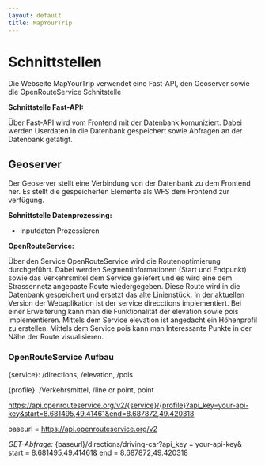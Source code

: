 ```yaml
---
layout: default
title: MapYourTrip
---
```



# Schnittstellen

Die Webseite MapYourTrip verwendet eine Fast-API, den Geoserver sowie die OpenRouteService Schnitstelle

**Schnittstelle Fast-API:**

Über Fast-API wird vom Frontend mit der Datenbank komuniziert. Dabei werden Userdaten in die Datenbank gespeichert sowie Abfragen an der Datenbank getätigt.

## Geoserver

Der Geoserver stellt eine Verbindung von der Datenbank zu dem Frontend her. Es stellt die gespeicherten Elemente als WFS dem Frontend zur verfügung.

**Schnittstelle Datenprozessing:**

- Inputdaten Prozessieren

**OpenRouteService:**

Über den Service OpenRouteService wird die Routenoptimierung durchgeführt. Dabei werden Segmentinformationen (Start und Endpunkt) sowie das Verkehrsmitel dem Service geliefert und es wird eine dem Strassennetz angepaste Route wiedergegeben. Diese Route wird in die Datenbank gespeichert und ersetzt das alte Linienstück.
In der aktuellen Version der Webaplikation ist der service direcctions implementiert. Bei einer Erweiterung kann man die Funktionalität der elevation sowie pois implementieren. Mittels dem Service elevation ist angedacht ein Höhenprofil zu erstellen. Mittels dem Service pois kann man Interessante Punkte in der Nähe der Route visualisieren.

### OpenRouteService Aufbau

{service}: /directions, /elevation, /pois

{profile}: /Verkehrsmittel, /line or point, point

https://api.openrouteservice.org/v2/{service}/{profile}?api_key=your-api-key&start=8.681495,49.41461&end=8.687872,49.420318

baseurl = https://api.openrouteservice.org/v2

_GET-Abfrage:_ {baseurl}/directions/driving-car?api_key = your-api-key& start = 8.681495,49.41461& end = 8.687872,49.420318


